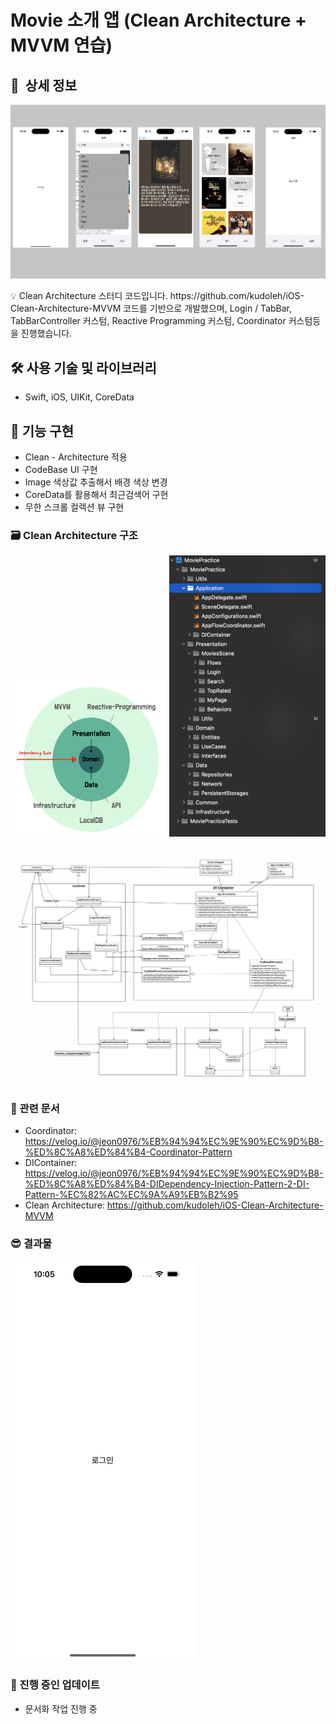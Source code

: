 # Movie 소개 앱 (Clean Architecture + MVVM 연습)

## 📖  상세 정보

![1](/imgs/1.png)

<aside>
💡 Clean Architecture 스터디 코드입니다.  https://github.com/kudoleh/iOS-Clean-Architecture-MVVM 코드를 기반으로 개발했으며, Login / TabBar, TabBarController 커스텀, Reactive Programming 커스텀, Coordinator 커스텀등을 진행했습니다.

</aside>

## 🛠️ 사용 기술 및 라이브러리

- Swift, iOS, UIKit, CoreData

## 📱 기능 구현

- Clean - Architecture 적용
- CodeBase UI 구현
- Image 색상값 추출해서 배경 색상 변경
- CoreData를 활용해서 최근검색어 구현
- 무한 스크롤 컬렉션 뷰 구현

### 🗃️ Clean Architecture 구조

<img src="/imgs/2.png" width = "250" height = "250"/> <img src="/imgs/3.png" width = "250" height = "450"/>

![4.png](/imgs/4.png)

### 📄 관련 문서

- Coordinator: https://velog.io/@jeon0976/%EB%94%94%EC%9E%90%EC%9D%B8-%ED%8C%A8%ED%84%B4-Coordinator-Pattern
- DIContainer: https://velog.io/@jeon0976/%EB%94%94%EC%9E%90%EC%9D%B8-%ED%8C%A8%ED%84%B4-DIDependency-Injection-Pattern-2-DI-Pattern-%EC%82%AC%EC%9A%A9%EB%B2%95
- Clean Architecture: https://github.com/kudoleh/iOS-Clean-Architecture-MVVM

### 😎 결과물 
![5](/imgs/5.gif)

### 🔧 진행 중인 업데이트

- 문서화 작업 진행 중
